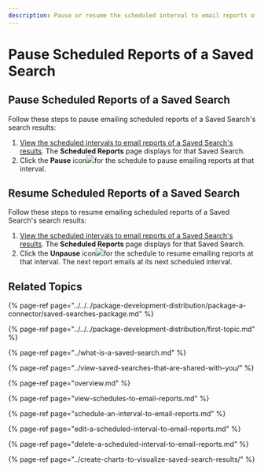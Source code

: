 ```yaml
---
description: Pause or resume the scheduled interval to email reports of a Saved Search.
---
```


# Pause Scheduled Reports of a Saved Search

## Pause Scheduled Reports of a Saved Search

Follow these steps to pause emailing scheduled reports of a Saved Search's search results:

1. [View the scheduled intervals to email reports of a Saved Search's results](../view-saved-searches-that-are-shared-with-you/view-search-results-for-a-saved-search.md). The **Scheduled Reports** page displays for that Saved Search.
2. Click the **Pause** icon![](../../../.gitbook/assets/pause-scheduled-report-icon-saved-searches-package.png)for the schedule to pause emailing reports at that interval.

## Resume Scheduled Reports of a Saved Search

Follow these steps to resume emailing scheduled reports of a Saved Search's search results:

1. [View the scheduled intervals to email reports of a Saved Search's results](../view-saved-searches-that-are-shared-with-you/view-search-results-for-a-saved-search.md). The **Scheduled Reports** page displays for that Saved Search.
2. Click the **Unpause** icon![](../../../.gitbook/assets/resume-scheduled-report-icon-saved-searches-package.png)for the schedule to resume emailing reports at that interval. The next report emails at its next scheduled interval.

## Related Topics

{% page-ref page="../../../package-development-distribution/package-a-connector/saved-searches-package.md" %}

{% page-ref page="../../../package-development-distribution/first-topic.md" %}

{% page-ref page="../what-is-a-saved-search.md" %}

{% page-ref page="../view-saved-searches-that-are-shared-with-you/" %}

{% page-ref page="overview.md" %}

{% page-ref page="view-schedules-to-email-reports.md" %}

{% page-ref page="schedule-an-interval-to-email-reports.md" %}

{% page-ref page="edit-a-scheduled-interval-to-email-reports.md" %}

{% page-ref page="delete-a-scheduled-interval-to-email-reports.md" %}

{% page-ref page="../create-charts-to-visualize-saved-search-results/" %}

